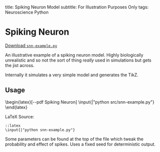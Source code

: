 title: Spiking Neuron Model
subtitle: For Illustration Purposes Only
tags: Neuroscience
      Python

Spiking Neuron
==============

[Download `snn-example.py`](file://src/snn-example.py)

An illustrative example of a spiking neuron model. Highly biologically
unrealistic and so not the sort of thing *really* used in simulations but gets
the jist across.

Internally it simulates a very simple model and generates the TikZ.

Usage
-----

\begin{latex}[--pdf Spiking Neuron]
	\input{|"python src/snn-example.py"}
\end{latex}

LaTeX Source:

	::latex
	\input{|"python snn-example.py"}

Some parameters can be found at the top of the file which tweak the probability
and effect of spikes. Uses a fixed seed for deterministic output.
